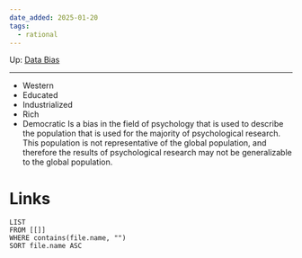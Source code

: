 ```yaml
---
date_added: 2025-01-20
tags:
  - rational
---
```

Up: [Data Bias](Data%20Bias.md)
___
 - Western
 - Educated
 - Industrialized
 - Rich
 - Democratic
Is a bias in the field of psychology that is used to describe the population that is used for the majority of psychological research. This population is not representative of the global population, and therefore the results of psychological research may not be generalizable to the global population.
# Links
```dataview
LIST
FROM [[]]
WHERE contains(file.name, "")
SORT file.name ASC
```

